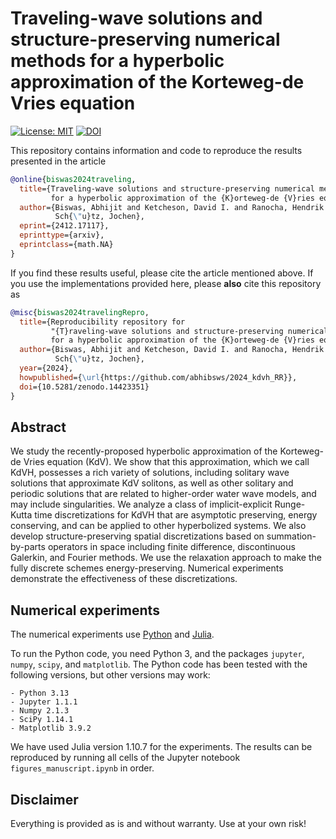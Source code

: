 # Traveling-wave solutions and structure-preserving numerical methods for a hyperbolic approximation of the Korteweg-de Vries equation

[![License: MIT](https://img.shields.io/badge/License-MIT-success.svg)](https://opensource.org/licenses/MIT)
[![DOI](https://zenodo.org/badge/DOI/10.5281/zenodo.14423351.svg)](https://doi.org/10.5281/zenodo.14423351)


This repository contains information and code to reproduce the results
presented in the article
```bibtex
@online{biswas2024traveling,
  title={Traveling-wave solutions and structure-preserving numerical methods
         for a hyperbolic approximation of the {K}orteweg-de {V}ries equation},
  author={Biswas, Abhijit and Ketcheson, David I. and Ranocha, Hendrik and
          Sch{\"u}tz, Jochen},
  eprint={2412.17117},
  eprinttype={arxiv},
  eprintclass={math.NA}
}
```

If you find these results useful, please cite the article mentioned above. If you
use the implementations provided here, please **also** cite this repository as
```bibtex
@misc{biswas2024travelingRepro,
  title={Reproducibility repository for
         "{T}raveling-wave solutions and structure-preserving numerical methods
         for a hyperbolic approximation of the {K}orteweg-de {V}ries equation"},
  author={Biswas, Abhijit and Ketcheson, David I. and Ranocha, Hendrik and
          Sch{\"u}tz, Jochen},
  year={2024},
  howpublished={\url{https://github.com/abhibsws/2024_kdvh_RR}},
  doi={10.5281/zenodo.14423351}
}
```


## Abstract

We study the recently-proposed hyperbolic approximation of the Korteweg-de Vries equation (KdV).
We show that this approximation, which we call KdVH, possesses a rich variety of
solutions, including solitary wave solutions that approximate KdV solitons, as well as other
solitary and periodic solutions that are related to higher-order water wave models,
and may include singularities.
We analyze a class of implicit-explicit Runge-Kutta time discretizations for KdVH
that are asymptotic preserving, energy conserving, and can be applied to other hyperbolized
systems. We also develop structure-preserving spatial discretizations based on summation-by-parts
operators in space including finite difference, discontinuous Galerkin, and Fourier methods. We use the
relaxation approach to make the fully discrete schemes energy-preserving.
Numerical experiments demonstrate the effectiveness of these discretizations.


## Numerical experiments

The numerical experiments use [Python](https://www.python.org)
and [Julia](https://julialang.org).

To run the Python code, you need Python 3, and the packages
`jupyter`, `numpy`, `scipy`, and `matplotlib`.
The Python code has been tested with the following versions, but
other versions may work:

    - Python 3.13
    - Jupyter 1.1.1
    - Numpy 2.1.3
    - SciPy 1.14.1
    - Matplotlib 3.9.2

We have used Julia version 1.10.7 for the experiments. The results can be reproduced
by running all cells of the Jupyter notebook `figures_manuscript.ipynb` in order.


## Disclaimer

Everything is provided as is and without warranty. Use at your own risk!
